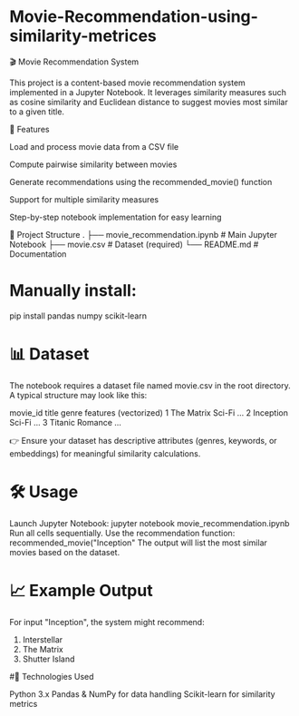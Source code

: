 # Movie-Recommendation-using-similarity-metrices

🎬 Movie Recommendation System

This project is a content-based movie recommendation system implemented in a Jupyter Notebook.
It leverages similarity measures such as cosine similarity and Euclidean distance to suggest movies most similar to a given title.

🚀 Features

Load and process movie data from a CSV file

Compute pairwise similarity between movies

Generate recommendations using the recommended_movie() function

Support for multiple similarity measures

Step-by-step notebook implementation for easy learning

📂 Project Structure
.
├── movie_recommendation.ipynb   # Main Jupyter Notebook
├── movie.csv                    # Dataset (required)
└── README.md                    # Documentation

# Manually install:

pip install pandas numpy scikit-learn

# 📊 Dataset

The notebook requires a dataset file named movie.csv in the root directory.
A typical structure may look like this:

movie_id	title	genre	features (vectorized)
1	The Matrix	Sci-Fi	...
2	Inception	Sci-Fi	...
3	Titanic	Romance	...

👉 Ensure your dataset has descriptive attributes (genres, keywords, or embeddings) for meaningful similarity calculations.

# 🛠️ Usage

Launch Jupyter Notebook:
jupyter notebook movie_recommendation.ipynb
Run all cells sequentially.
Use the recommendation function:
recommended_movie("Inception"
The output will list the most similar movies based on the dataset.

# 📈 Example Output

For input "Inception", the system might recommend:

1. Interstellar
2. The Matrix
3. Shutter Island


#🧰 Technologies Used

Python 3.x
Pandas & NumPy for data handling
Scikit-learn for similarity metrics

